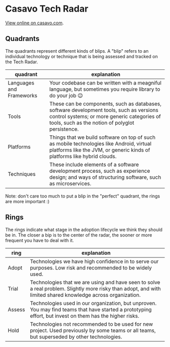 # Casavo Tech Radar
[View online on casavo.com](https://techradar.casavo.com/).

## Quadrants

The quadrants represent different kinds of blips. 
A "blip" refers to an individual technology or technique that is being assessed and tracked on the Tech Radar.

| quadrant | explanation |
| -- | -- |
| Languages and Frameworks | Your codebase can be written with a meagniful language, but sometimes you require library to do your job :wink: |
| Tools | These can be components, such as databases, software development tools, such as versions control systems; or more generic categories of tools, such as the notion of polyglot persistence. |
| Platforms | Things that we build software on top of such as mobile technologies like Android, virtual platforms like the JVM, or generic kinds of platforms like hybrid clouds. |
| Techniques | These include elements of a software development process, such as experience design; and ways of structuring software, such as microservices. |

Note: don't care too much to put a blip in the "perfect" quadrant, the rings are more important :)

## Rings

The rings indicate what stage in the adoption lifecycle we think they should be in. The closer a bip is to the center of the radar, the sooner or more frequent you have to deal with it.

| ring | explanation |
| --     | -- |
| Adopt  | Technologies we have high confidence in to serve our purposes. Low risk and recommended to be widely used. |
| Trial  | Technologies that we are using and have seen to solve a real problem. Slightly more risky than adopt, and with limited shared knowledge across organization. |
| Assess | Technologies used in our organization, but unproven. You may find teams that have started a prototyping effort, but invest on them has the higher risks. |
| Hold   | Technologies not recommended to be used for new project. Used previously by some teams or all teams, but superseded by other technologies. |
